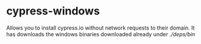 # cypress-windows
Allows you to install cypress.io without network requests to their domain.
It has downloads the windows binaries downloaded already under *./deps/bin*